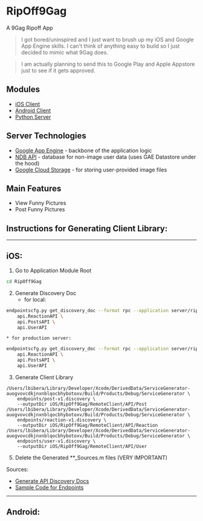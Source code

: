 RipOff9Gag
=========

A 9Gag Ripoff App

> I got bored/uninspired and I just want to brush up my iOS and Google App Engine skills.
> I can't think of anything easy to build so I just decided to mimic what 9Gag does.

> I am actually planning to send this to Google Play and Apple Appstore just to see if it gets approved.

Modules
--------------

* [iOS Client]
* [Android Client]
* [Python Server]

Server Technologies
--------------
* [Google App Engine] - backbone of the application logic
* [NDB API] - database for non-image user data (uses GAE Datastore under the hood)
* [Google Cloud Storage] - for storing user-provided image files

Main Features
--------------
* View Funny Pictures
* Post Funny Pictures

Instructions for Generating Client Library:
--------------
***
iOS:
--------------
1. Go to Application Module Root
```sh
cd RipOff9Gag
```

2. Generate Discovery Doc 
    * for local:
```sh
endpointscfg.py get_discovery_doc --format rpc --application server/ripoff9gag --hostname "localhost:8080" --output endpoints \
    api.ReactionAPI \
	api.PostsAPI \
	api.UserAPI
```
    * for production server:
```sh
endpointscfg.py get_discovery_doc --format rpc --application server/ripoff9gag --hostname "rogag-server.appspot.com" --output endpoints \
    api.ReactionAPI \
	api.PostsAPI \
	api.UserAPI
```  
3. Generate Client Library  
```
/Users/lbibera/Library/Developer/Xcode/DerivedData/ServiceGenerator-auogvovcdkjnxnblqocbhybotoxv/Build/Products/Debug/ServiceGenerator \
    endpoints/post-v1.discovery \
    --outputDir iOS/RipOff9Gag/RemoteClient/API/Post    
/Users/lbibera/Library/Developer/Xcode/DerivedData/ServiceGenerator-auogvovcdkjnxnblqocbhybotoxv/Build/Products/Debug/ServiceGenerator \
    endpoints/reaction-v1.discovery \
    --outputDir iOS/RipOff9Gag/RemoteClient/API/Reaction  
/Users/lbibera/Library/Developer/Xcode/DerivedData/ServiceGenerator-auogvovcdkjnxnblqocbhybotoxv/Build/Products/Debug/ServiceGenerator \
    endpoints/user-v1.discovery \
    --outputDir iOS/RipOff9Gag/RemoteClient/API/User
```

5. Delete the Generated **_Sources.m files (VERY IMPORTANT)

Sources: 
* [Generate API Discovery Docs]
* [Sample Code for Endpoints]

***

Android:
--------------




[Google App Engine]:https://developers.google.com/appengine/docs/python/
[NDB API]:https://developers.google.com/appengine/docs/python/ndb/
[Google Cloud Storage]:https://developers.google.com/appengine/docs/python/googlecloudstorageclient/
[iOS Client]:https://github.com/secret-transaction/RipOff9Gag/tree/master/iOS
[Android Client]:https://github.com/secret-transaction/RipOff9Gag/tree/master/Android
[Python Server]:https://github.com/secret-transaction/RipOff9Gag/tree/master/server
[Generate API Discovery Docs]:https://developers.google.com/appengine/docs/python/endpoints/endpoints_tool#generating_a_discovery_doc
[Sample Code for Endpoints]:https://github.com/GoogleCloudPlatform/appengine-endpoints-helloendpoints-python